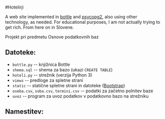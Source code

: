 #Hotelirji

A web site implemented in [bottle](http://bottlepy.org/) and [psycopg2](http://www.stickpeople.com/projects/python/win-psycopg/), also using other technology, as needed. For educational purposes, I am not actually trying to get rich.
From here on in Slovene.

Projekt pri predmetu Osnove podatkovnih baz

## Datoteke:
* `bottle.py` -- knjižnica Bottle
* `shema.sql` -- shema za bazo (ukazi `CREATE TABLE`)
* `hoteli.py` -- strežnik (verzija Python 3)
* `views` -- predloge za spletne strani 
* `static` -- statične spletne strani in datoteke ([Bootstrap](http://getbootstrap.com/))
* `oseba.csv`, `soba.csv`, `termini.csv`  -- podatki za začetno polnitev baze
* `uvoz` -- program za uvoz podatkov v podatkovno bazo na strežniku

## Namestitev: